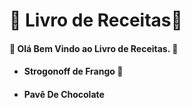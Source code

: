 # **:sake: Livro de Receitas:sake:** 

#### :wave: Olá Bem Vindo ao Livro de Receitas. :wave:

- #### Strogonoff de Frango​ :chicken: 
- #### Pavê De Chocolate



